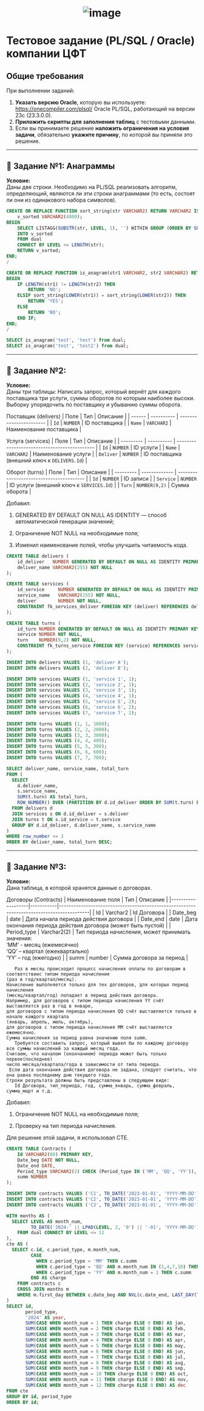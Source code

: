 # <p align="center"> ![image](https://github.com/user-attachments/assets/19eaae88-976f-492a-b9a1-d7668771a384) </p>

# Тестовое задание (PL/SQL / Oracle) компании ЦФТ

## Общие требования

При выполнении заданий:

1. **Указать версию Oracle**, которую вы используете:
   https://onecompiler.com/plsql/    Oracle PL/SQL, работающий на версии 23c (23.3.0.0).
3. **Приложить скрипты для заполнения таблиц** с тестовыми данными.
4. Если вы принимаете решение **наложить ограничения на условия задачи**, обязательно **укажите причину**, по которой вы приняли это решение.

---

## 🧩 Задание №1: Анаграммы

**Условие:**  
Даны две строки. Необходимо на PL/SQL реализовать алгоритм, определяющий, являются ли эти строки анаграммами (то есть, состоят ли они из одинакового набора символов).

``` sql
CREATE OR REPLACE FUNCTION sort_string(str VARCHAR2) RETURN VARCHAR2 IS
    v_sorted VARCHAR2(4000);
BEGIN
    SELECT LISTAGG(SUBSTR(str, LEVEL, 1), '') WITHIN GROUP (ORDER BY SUBSTR(str, LEVEL, 1))
    INTO v_sorted
    FROM dual
    CONNECT BY LEVEL <= LENGTH(str);
    RETURN v_sorted;
END;
/

CREATE OR REPLACE FUNCTION is_anagram(str1 VARCHAR2, str2 VARCHAR2) RETURN VARCHAR2 IS
BEGIN
    IF LENGTH(str1) != LENGTH(str2) THEN
        RETURN 'NO';
    ELSIF sort_string(LOWER(str1)) = sort_string(LOWER(str2)) THEN
        RETURN 'YES';
    ELSE
        RETURN 'NO';
    END IF;
END;
/

SELECT is_anagram('test', 'test') from dual; 
SELECT is_anagram('test', 'test2') from dual;
```

---

## 🧩 Задание №2: 
**Условие:**  
Даны три таблицы: Написать запрос, который вернёт для каждого поставщика три услуги, суммы оборотов по которым наиболее высоки. Выборку упорядочить по поставщику и убыванию суммы оборота.

Поставщик (delivers)
| Поле   | Тип        | Описание                |
| ------ | ---------- | ----------------------- |
| `Id`   | `NUMBER`   | ID поставщика           |
| `Name` | `VARCHAR2` | Наименование поставщика |

Услуга (services)
| Поле      | Тип        | Описание                                     |
| --------- | ---------- | -------------------------------------------- |
| `Id`      | `NUMBER`   | ID услуги                                    |
| `Name`    | `VARCHAR2` | Наименование услуги                          |
| `Deliver` | `NUMBER`   | ID поставщика (внешний ключ к `DELIVERS.Id`) |

Оборот (turns)
| Поле      | Тип           | Описание                                 |
| --------- | ------------- | ---------------------------------------- |
| `Id`      | `NUMBER`      | ID записи                                |
| `Service` | `NUMBER`      | ID услуги (внешний ключ к `SERVICES.Id`) |
| `Turn`    | `NUMBER(9,2)` | Сумма оборота                            |

Добавил:

1. GENERATED BY DEFAULT ON NULL AS IDENTITY — способ автоматической генерации значений;

2. Ограничение NOT NULL на необходимые поля;

3. Изменил наименование полей, чтобы улучшить читаемость кода.

``` sql
CREATE TABLE delivers (
    id_deliver   NUMBER GENERATED BY DEFAULT ON NULL AS IDENTITY PRIMARY KEY,
    deliver_name VARCHAR2(255) NOT NULL
);

CREATE TABLE services (
    id_service     NUMBER GENERATED BY DEFAULT ON NULL AS IDENTITY PRIMARY KEY,
    service_name   VARCHAR2(255) NOT NULL,
    deliver        NUMBER NOT NULL,
    CONSTRAINT fk_services_deliver FOREIGN KEY (deliver) REFERENCES delivers(id_deliver)
);

CREATE TABLE turns (
    id_turn NUMBER GENERATED BY DEFAULT ON NULL AS IDENTITY PRIMARY KEY,
    service NUMBER NOT NULL,
    turn    NUMBER(9,2) NOT NULL,
    CONSTRAINT fk_turns_service FOREIGN KEY (service) REFERENCES services(id_service)
);

INSERT INTO delivers VALUES (1, 'deliver A');
INSERT INTO delivers VALUES (2, 'deliver B');

INSERT INTO services VALUES (1, 'service 1', 1);
INSERT INTO services VALUES (2, 'service 2', 1);
INSERT INTO services VALUES (3, 'service 3', 1);
INSERT INTO services VALUES (4, 'service 4', 1);
INSERT INTO services VALUES (5, 'service 5', 2);
INSERT INTO services VALUES (6, 'service 6', 2);
INSERT INTO services VALUES (7, 'service 7', 2);

INSERT INTO turns VALUES (1, 1, 1000);
INSERT INTO turns VALUES (2, 2, 2000);
INSERT INTO turns VALUES (3, 3, 3000);
INSERT INTO turns VALUES (4, 4, 400);
INSERT INTO turns VALUES (5, 5, 300);
INSERT INTO turns VALUES (6, 6, 600);
INSERT INTO turns VALUES (7, 7, 700);

SELECT deliver_name, service_name, total_turn
FROM (
  SELECT 
    d.deliver_name,
    s.service_name,
    SUM(t.turn) AS total_turn,
    ROW_NUMBER() OVER (PARTITION BY d.id_deliver ORDER BY SUM(t.turn) DESC) AS row_number
  FROM delivers d
  JOIN services s ON d.id_deliver = s.deliver
  JOIN turns t ON s.id_service = t.service
  GROUP BY d.id_deliver, d.deliver_name, s.service_name
)
WHERE row_number <= 3
ORDER BY deliver_name, total_turn DESC;
```

---

## 🧩 Задание №3: 
**Условие:**  
Дана таблица, в которой хранятся данные о договорах. 

Договоры (Contracts)
| Наименование поля | Тип       | Описание                                                                                 |
|-------------------|-----------|------------------------------------------------------------------------------------------|
| Id                | Varchar2  | Id Договора                                                                             |
| Date_beg          | date      | Дата начала периода действия договора                                                   |
| Date_end          | date      | Дата окончания периода действия договора (может быть пустой)                            |
| Period_type       | Varchar2(2) | Тип периода начисления, может принимать значения: <br>‘MM’ - месяц (ежемесячно) <br>‘QQ’ – квартал (ежеквартально) <br>‘YY’ – год (ежегодно) |
| summ              | number    | Сумма договора за период                                                                |

```
   Раз в месяц происходит процесс начисления оплаты по договорам в соответствиис типом периода начисления
(раз в год/квартал/месяц).
Начисление выполняется только для тех договоров, для которых период начисления
(месяц/квартал/год) попадает в период действия договора.
Например, для договоров с типом периода начисления YY счёт выставляется раз в год в январе,
для договоров с типом периода начисления QQ счёт выставляется только в начале каждого квартала
(январь, апрель, июль, октябрь),
для договоров с типом периода начисления MM счёт выставляется ежемесячно.
Сумма начисления за период равна значению поля summ.
   Требуется составить запрос, который вывел бы по каждому договору все суммы начислений за каждый месяц года.
Считаем, что началом (окончанием) периода может быть только первое(последнее)
число месяца/квартала/года в зависимости от типа периода.
 Если дата окончания действия договора не задана, следует считать, что она равна последнему дню текущего года. 
Строки результата должны быть представлены в следующем виде:
   Id Договора, тип_периода, год, сумма_январь, сумма_февраль, сумма_март и т.д.
```

Добавил:

1. Ограничение NOT NULL на необходимые поля;

2. Проверку на тип периода начисления.

Для решение этой задачи, я использовал CTE.

``` sql
CREATE TABLE Contracts (
    Id VARCHAR2(80) PRIMARY KEY,     
    Date_beg DATE NOT NULL,          
    Date_end DATE,                  
    Period_type VARCHAR2(2) CHECK (Period_type IN ('MM', 'QQ', 'YY')),  
    summ NUMBER                   
);

INSERT INTO contracts VALUES ('C1', TO_DATE('2023-01-01', 'YYYY-MM-DD'), NULL, 'MM', 100);
INSERT INTO contracts VALUES ('C2', TO_DATE('2023-01-01', 'YYYY-MM-DD'), NULL, 'QQ', 300);
INSERT INTO contracts VALUES ('C3', TO_DATE('2023-01-01', 'YYYY-MM-DD'), NULL, 'YY', 1200);

WITH months AS (
  SELECT LEVEL AS month_num,
         TO_DATE('2024-' || LPAD(LEVEL, 2, '0') || '-01', 'YYYY-MM-DD') AS first_day
    FROM dual CONNECT BY LEVEL <= 12
),
cte AS (
  SELECT c.id, c.period_type, m.month_num,
         CASE 
           WHEN c.period_type = 'MM' THEN c.summ
           WHEN c.period_type = 'QQ' AND m.month_num IN (1,4,7,10) THEN c.summ
           WHEN c.period_type = 'YY' AND m.month_num = 1 THEN c.summ
         END AS charge
    FROM contracts c
    CROSS JOIN months m
    WHERE m.first_day BETWEEN c.date_beg AND NVL(c.date_end, LAST_DAY(TO_DATE('2024-12-01','YYYY-MM-DD')))
)
SELECT id,
       period_type,
       '2024' AS year,
       SUM(CASE WHEN month_num = 1 THEN charge ELSE 0 END) AS jan,
       SUM(CASE WHEN month_num = 2 THEN charge ELSE 0 END) AS feb,
       SUM(CASE WHEN month_num = 3 THEN charge ELSE 0 END) AS mar,
       SUM(CASE WHEN month_num = 4 THEN charge ELSE 0 END) AS apr,
       SUM(CASE WHEN month_num = 5 THEN charge ELSE 0 END) AS may,
       SUM(CASE WHEN month_num = 6 THEN charge ELSE 0 END) AS jun,
       SUM(CASE WHEN month_num = 7 THEN charge ELSE 0 END) AS jul,
       SUM(CASE WHEN month_num = 8 THEN charge ELSE 0 END) AS aug,
       SUM(CASE WHEN month_num = 9 THEN charge ELSE 0 END) AS sep,
       SUM(CASE WHEN month_num = 10 THEN charge ELSE 0 END) AS oct,
       SUM(CASE WHEN month_num = 11 THEN charge ELSE 0 END) AS nov,
       SUM(CASE WHEN month_num = 12 THEN charge ELSE 0 END) AS dec
FROM cte
GROUP BY id, period_type
ORDER BY id;
```


